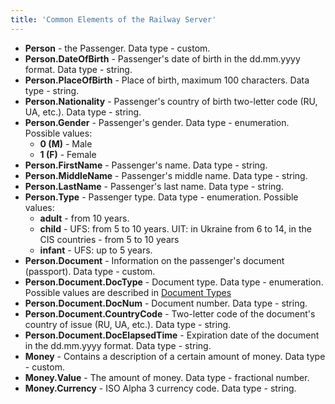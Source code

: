 ```yaml
---
title: 'Common Elements of the Railway Server'
---
```


-   **Person** - the Passenger. Data type - custom.
-   **Person.DateOfBirth** - Passenger's date of birth in the dd.mm.yyyy format. Data type - string.
-   **Person.PlaceOfBirth** - Place of birth, maximum 100 characters. Data type - string.
-   **Person.Nationality** - Passenger's country of birth two-letter code (RU, UA, etc.).  Data type - string.
-   **Person.Gender** - Passenger's gender. Data type - enumeration. Possible values:
    -   **0 (M)** - Male
    -   **1 (F)** - Female
-   **Person.FirstName** - Passenger's name. Data type - string.
-   **Person.MiddleName** - Passenger's middle name. Data type - string.
-   **Person.LastName** - Passenger's last name. Data type - string.
-   **Person.Type** - Passenger type. Data type - enumeration. Possible values:
    -   **adult** - from 10 years.
    -   **child** - UFS: from 5 to 10 years. UIT: in Ukraine from 6 to 14, in the CIS countries - from 5 to 10 years
    -   **infant** - UFS: up to 5 years.
-   **Person.Document** - Information on the passenger's document (passport). Data type - custom.
-   **Person.Document.DocType** - Document type. Data type - enumeration. Possible values are described in [Document Types](http://docs.nemo.travel/en/avia/process/booking)
-   **Person.Document.DocNum** - Document number. Data type - string.
-   **Person.Document.CountryCode** - Two-letter code of the document's country of issue (RU, UA, etc.). Data type - string.
-   **Person.Document.DocElapsedTime** - Expiration date of the document in the dd.mm.yyyy format. Data type - string.
-   **Money** - Contains a description of a certain amount of money.  Data type - custom.
-   **Money.Value** - The amount of money. Data type - fractional number.
-   **Money.Currency** - ISO Alpha 3 currency code. Data type - string.